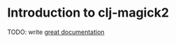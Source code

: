 # Introduction to clj-magick2

TODO: write [great documentation](http://jacobian.org/writing/what-to-write/)
